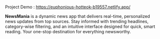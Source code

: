 Project Demo : https://euphonious-hotteok-b19557.netlify.app/ 

**NewsMania** is a dynamic news app that delivers real-time, personalized news updates from top sources. Stay informed with trending headlines, category-wise filtering, and an intuitive interface designed for quick, smart reading. Your one-stop destination for everything newsworthy.
